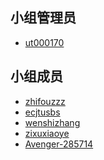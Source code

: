 <!--
    小组组员列表

    按小组实际情况编辑模板即可，下面的例子仅供参考。

    可以在这里以 Markdown 的形式列出组员信息。可以是昵称，可以在后面附加组员希望添加的其它信息（限一行内）
    请注意，小组管理员 **必须** 提供 GitHub ID 以供外部联系
-->

## 小组管理员

- [ut000170](https://github.com/ut000170)

## 小组成员
- [zhifouzzz](https://github.com/zhifouzzz)
- [ecjtusbs](https://github.com/ecjtusbs)
- [wenshizhang](https://github.com/wenshizhang)
- [zixuxiaoye](https://github.com/zixuxiaoye)
- [Avenger-285714](https://github.com/Avenger-285714)
